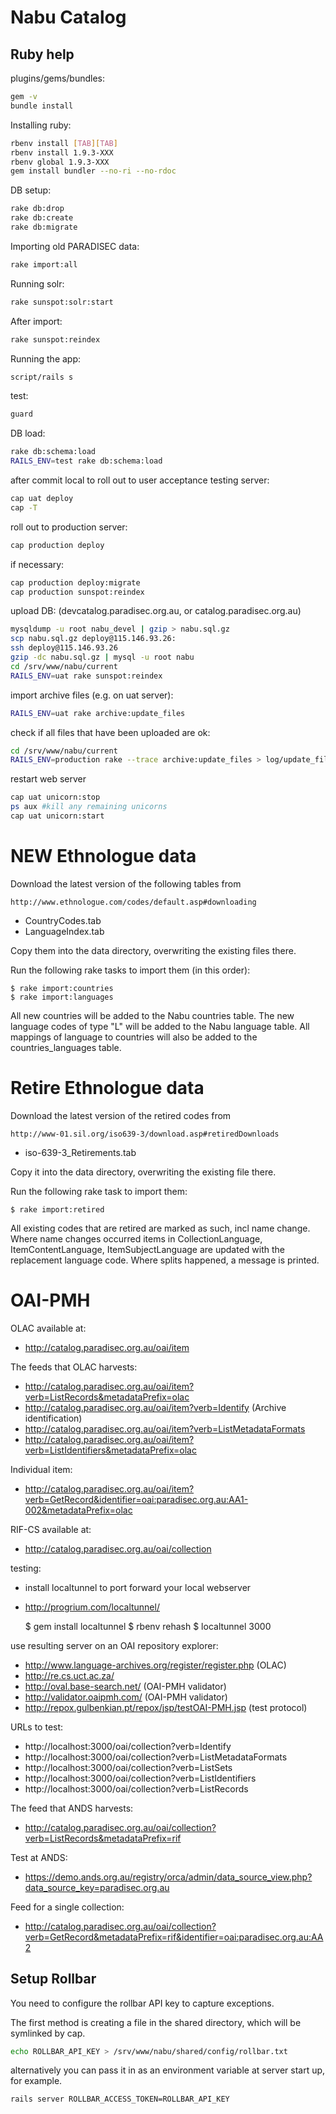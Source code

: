 # Nabu Catalog

## Ruby help

plugins/gems/bundles:

``` bash
gem -v
bundle install
```

Installing ruby:

``` bash
rbenv install [TAB][TAB]
rbenv install 1.9.3-XXX
rbenv global 1.9.3-XXX
gem install bundler --no-ri --no-rdoc
```

DB setup:

``` bash
rake db:drop
rake db:create
rake db:migrate
```

Importing old PARADISEC data:

``` bash
rake import:all
```

Running solr:

``` bash
rake sunspot:solr:start
```

After import:

``` bash
rake sunspot:reindex
```

Running the app:

``` bash
script/rails s
```

test:

``` bash
guard
```

DB load:

``` bash
rake db:schema:load
RAILS_ENV=test rake db:schema:load
```

after commit local to roll out to user acceptance testing server:

``` bash
cap uat deploy
cap -T
```

roll out to production server:

``` bash
cap production deploy
```

if necessary:

``` bash
cap production deploy:migrate
cap production sunspot:reindex
```

upload DB: (devcatalog.paradisec.org.au, or catalog.paradisec.org.au)

``` bash
mysqldump -u root nabu_devel | gzip > nabu.sql.gz
scp nabu.sql.gz deploy@115.146.93.26:
ssh deploy@115.146.93.26
gzip -dc nabu.sql.gz | mysql -u root nabu
cd /srv/www/nabu/current
RAILS_ENV=uat rake sunspot:reindex
```

import archive files (e.g. on uat server):

``` bash
RAILS_ENV=uat rake archive:update_files
```

check if all files that have been uploaded are ok:
``` bash
cd /srv/www/nabu/current
RAILS_ENV=production rake --trace archive:update_files > log/update_files.log
```

restart web server
``` bash
cap uat unicorn:stop
ps aux #kill any remaining unicorns
cap uat unicorn:start
```

# NEW Ethnologue data

Download the latest version of the following tables from

    http://www.ethnologue.com/codes/default.asp#downloading

* CountryCodes.tab
* LanguageIndex.tab

Copy them into the data directory, overwriting the existing files there.

Run the following rake tasks to import them (in this order):

    $ rake import:countries
    $ rake import:languages

All new countries will be added to the Nabu countries table.
The new language codes of type "L" will be added to the Nabu language table.
All mappings of language to countries will also be added to the countries_languages table.

# Retire Ethnologue data

Download the latest version of the retired codes from

    http://www-01.sil.org/iso639-3/download.asp#retiredDownloads

* iso-639-3_Retirements.tab

Copy it into the data directory, overwriting the existing file there.

Run the following rake task to import them:

    $ rake import:retired

All existing codes that are retired are marked as such, incl name change.
Where name changes occurred items in CollectionLanguage, ItemContentLanguage, ItemSubjectLanguage are updated with the replacement language code.
Where splits happened, a message is printed.

# OAI-PMH

OLAC available at:
  * http://catalog.paradisec.org.au/oai/item

The feeds that OLAC harvests:
  * http://catalog.paradisec.org.au/oai/item?verb=ListRecords&metadataPrefix=olac
  * http://catalog.paradisec.org.au/oai/item?verb=Identify (Archive identification)
  * http://catalog.paradisec.org.au/oai/item?verb=ListMetadataFormats
  * http://catalog.paradisec.org.au/oai/item?verb=ListIdentifiers&metadataPrefix=olac

Individual item:
  * http://catalog.paradisec.org.au/oai/item?verb=GetRecord&identifier=oai:paradisec.org.au:AA1-002&metadataPrefix=olac

RIF-CS available at:
  * http://catalog.paradisec.org.au/oai/collection

testing:
  * install localtunnel to port forward your local webserver
  * http://progrium.com/localtunnel/

    $ gem install localtunnel
    $ rbenv rehash
    $ localtunnel 3000

  use resulting server on an OAI repository explorer:
  * http://www.language-archives.org/register/register.php (OLAC)
  * http://re.cs.uct.ac.za/
  * http://oval.base-search.net/ (OAI-PMH validator)
  * http://validator.oaipmh.com/ (OAI-PMH validator)
  * http://repox.gulbenkian.pt/repox/jsp/testOAI-PMH.jsp (test protocol)

  URLs to test:
  * http://localhost:3000/oai/collection?verb=Identify
  * http://localhost:3000/oai/collection?verb=ListMetadataFormats
  * http://localhost:3000/oai/collection?verb=ListSets
  * http://localhost:3000/oai/collection?verb=ListIdentifiers
  * http://localhost:3000/oai/collection?verb=ListRecords

The feed that ANDS harvests:
  * http://catalog.paradisec.org.au/oai/collection?verb=ListRecords&metadataPrefix=rif

Test at ANDS:
  * https://demo.ands.org.au/registry/orca/admin/data_source_view.php?data_source_key=paradisec.org.au

Feed for a single collection:
  * http://catalog.paradisec.org.au/oai/collection?verb=GetRecord&metadataPrefix=rif&identifier=oai:paradisec.org.au:AA2


## Setup Rollbar

You need to configure the rollbar API key to capture exceptions.

The first method is creating a file in the shared directory, which will be
symlinked by cap.

``` bash
echo ROLLBAR_API_KEY > /srv/www/nabu/shared/config/rollbar.txt
```

alternatively you can pass it in as an environment variable at server start up,
for example.

``` bash
rails server ROLLBAR_ACCESS_TOKEN=ROLLBAR_API_KEY
```
